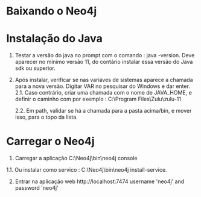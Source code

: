# Baixando o Neo4j


# Instalação do Java
1. Testar a versão do java no prompt com o comando : java -version. Deve aparecer no mínimo versão 11, do contário instalar essa versão do Java sdk ou superior.
2. Após instalar, verificar se nas variáves de sistemas aparece a chamada para a nova versão. Digitar VAR no pesquisar do Windows e dar enter.
   2.1. Caso contrário, criar uma chamada com o nome de JAVA_HOME, e definir o caminho com por exemplo : C:\Program Files\Zulu\zulu-11
   
   2.2. Em path, validar se há a chamada para a pasta acima/bin, e mover isso, para o topo da lista.

# Carregar o Neo4j
1. Carregar a aplicação
C:\Neo4j\bin\neo4j console

 1.1. Ou instalar como servico :
C:\Neo4j\bin\neo4j install-service.

2. Entrar na aplicação web
http://localhost:7474
username 'neo4j' and password 'neo4j'

